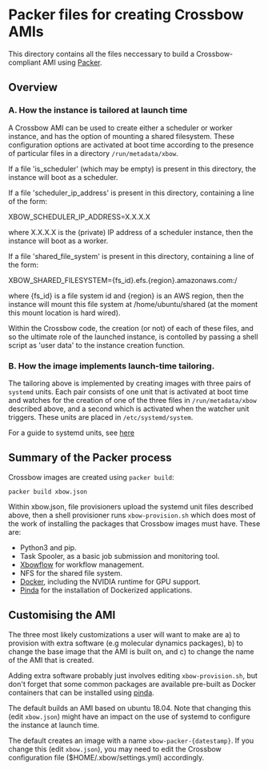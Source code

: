 # Packer files for creating Crossbow AMIs

This directory contains all the files neccessary to build a Crossbow-compliant AMI using [Packer](www.packer.io).

## Overview
 
### A. How the instance is tailored at launch time
A Crossbow AMI can be used to create either a scheduler or worker instance, and has
the option of mounting a shared filesystem. These configuration options are activated at boot 
time according to the presence of particular files in a directory `/run/metadata/xbow`.

If a file 'is_scheduler' (which may be empty) is present in this directory, the instance
will boot as a scheduler.

If a file 'scheduler_ip_address' is present in this directory, containing a line of the form:

XBOW_SCHEDULER_IP_ADDRESS=X.X.X.X

where X.X.X.X is the (private) IP address of a scheduler instance, then the instance will
boot as a worker.

If a file 'shared_file_system' is present in this directory, containing a line of the form:

XBOW_SHARED_FILESYSTEM={fs_id}.efs.{region}.amazonaws.com:/

where {fs_id} is a file system id and {region} is an AWS region, then the instance will
mount this file system at /home/ubuntu/shared (at the moment this mount location is
hard wired).

Within the Crossbow code, the creation (or not) of each of these files, and so the ultimate role
of the launched instance, is contolled by passing a shell script as 'user data' to the instance 
creation function.

### B. How the image implements launch-time tailoring.

The tailoring above is implemented by creating images with three pairs of `systemd` units.
Each pair consists of one unit that is activated at boot time and watches for the creation of
one of the three files in `/run/metadata/xbow` described above, and a second which is activated
when the watcher unit triggers. These units are placed in `/etc/systemd/system`.

For a guide to systemd units, see [here](https://www.digitalocean.com/community/tutorials/understanding-systemd-units-and-unit-files)

## Summary of the Packer process

Crossbow images are created using `packer build`:
```
packer build xbow.json
```

Within xbow.json, file provisioners upload the systemd unit files described above, then a shell
provisioner runs `xbow-provision.sh` which does most of the work of installing the packages that
Crossbow images must have. These are:

* Python3 and pip.
* Task Spooler, as a basic job submission and monitoring tool.
* [Xbowflow](https://claughton.bitbucket.io/crossflow.html) for workflow management.
* NFS for the shared file system.
* [Docker](www.docker.io), including the NVIDIA runtime for GPU support.
* [Pinda](https://claughton.bitbucket.io/pinda.html) for the installation of Dockerized applications.

## Customising the AMI

The three most likely customizations a user will want to make are a) to provision with extra software (e.g
molecular dynamics packages), b) to change the base image that the AMI is built on, and c) to change the 
name of the AMI that is created.

Adding extra software probably just involves editing `xbow-provision.sh`, but don't forget that some
common packages are available pre-built as Docker containers that can be installed using [pinda](https://claughton.bitbucket.io/pinda.html).

The default builds an AMI based on ubuntu 18.04. Note that changing this (edit `xbow.json`) might have an 
impact on the use of systemd to configure the instance at launch time.

The default creates an image with a name `xbow-packer-{datestamp}`. If you change this (edit `xbow.json`), 
you may need to edit the Crossbow configuration file ($HOME/.xbow/settings.yml) accordingly.
